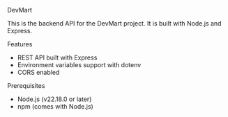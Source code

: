 DevMart 

This is the backend API for the DevMart project. It is built with Node.js and Express.

 Features

- REST API built with Express
- Environment variables support with dotenv
- CORS enabled

 Prerequisites

- Node.js (v22.18.0 or later)
- npm (comes with Node.js)
